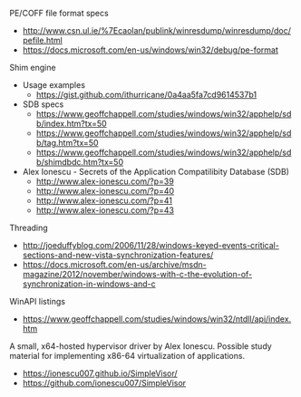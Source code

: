 PE/COFF file format specs
* http://www.csn.ul.ie/%7Ecaolan/publink/winresdump/winresdump/doc/pefile.html
* https://docs.microsoft.com/en-us/windows/win32/debug/pe-format

Shim engine
* Usage examples
  * https://gist.github.com/ithurricane/0a4aa5fa7cd9614537b1
* SDB specs
  * https://www.geoffchappell.com/studies/windows/win32/apphelp/sdb/index.htm?tx=50
  * https://www.geoffchappell.com/studies/windows/win32/apphelp/sdb/tag.htm?tx=50
  * https://www.geoffchappell.com/studies/windows/win32/apphelp/sdb/shimdbdc.htm?tx=50
* Alex Ionescu - Secrets of the Application Compatilibity Database (SDB)
  * http://www.alex-ionescu.com/?p=39
  * http://www.alex-ionescu.com/?p=40
  * http://www.alex-ionescu.com/?p=41
  * http://www.alex-ionescu.com/?p=43

Threading
* http://joeduffyblog.com/2006/11/28/windows-keyed-events-critical-sections-and-new-vista-synchronization-features/
* https://docs.microsoft.com/en-us/archive/msdn-magazine/2012/november/windows-with-c-the-evolution-of-synchronization-in-windows-and-c

WinAPI listings
* https://www.geoffchappell.com/studies/windows/win32/ntdll/api/index.htm

A small, x64-hosted hypervisor driver by Alex Ionescu. Possible study material for implementing x86-64 virtualization of applications.
* https://ionescu007.github.io/SimpleVisor/
* https://github.com/ionescu007/SimpleVisor